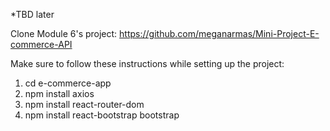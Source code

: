 *TBD later

Clone Module 6's project: https://github.com/meganarmas/Mini-Project-E-commerce-API

Make sure to follow these instructions while setting up the project:

1. cd e-commerce-app
2. npm install axios
3. npm install react-router-dom
4. npm install react-bootstrap bootstrap